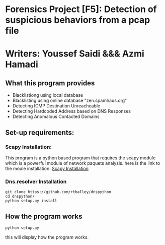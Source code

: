 # Forensics Project [F5]: Detection of suspicious behaviors from a pcap file

# Writers: Youssef Saidi &&& Azmi Hamadi

## What this program provides

* Blacklistiong using local database
* Blacklisting using online database "zen.spamhaus.org"
* Detecting ICMP Destination Unreacheable
* Detecting Hardcoded Address based on DNS Responses
* Detecting Anomalous Contacted Domains

## Set-up requirements:

### Scapy Installation:
This program is a python based program that requires the scapy module which is a powerful module of network paquets analysis.
here is the link to the moule installation:
[Scapy Installation](https://scapy.readthedocs.io/en/latest/installation.html)

### Dns.resolver Installation
```
git clone https://github.com/rthalley/dnspython
cd dnspython/
python setup.py install

```
## How the program works
```
python setup.py

```
this will display how the program works.

